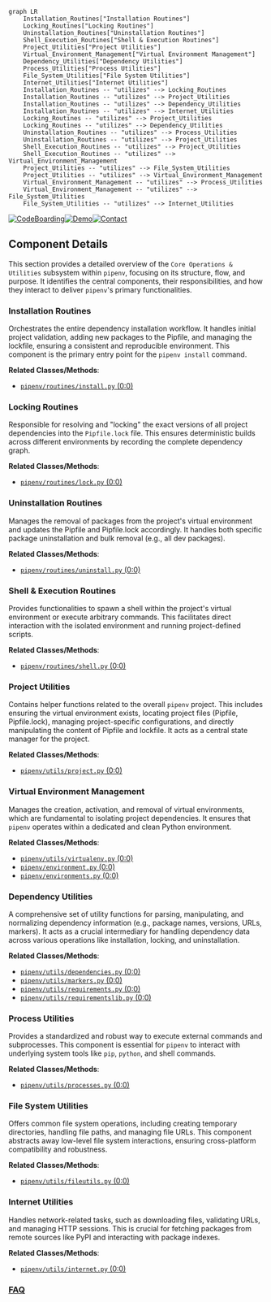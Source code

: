 ```mermaid
graph LR
    Installation_Routines["Installation Routines"]
    Locking_Routines["Locking Routines"]
    Uninstallation_Routines["Uninstallation Routines"]
    Shell_Execution_Routines["Shell & Execution Routines"]
    Project_Utilities["Project Utilities"]
    Virtual_Environment_Management["Virtual Environment Management"]
    Dependency_Utilities["Dependency Utilities"]
    Process_Utilities["Process Utilities"]
    File_System_Utilities["File System Utilities"]
    Internet_Utilities["Internet Utilities"]
    Installation_Routines -- "utilizes" --> Locking_Routines
    Installation_Routines -- "utilizes" --> Project_Utilities
    Installation_Routines -- "utilizes" --> Dependency_Utilities
    Installation_Routines -- "utilizes" --> Internet_Utilities
    Locking_Routines -- "utilizes" --> Project_Utilities
    Locking_Routines -- "utilizes" --> Dependency_Utilities
    Uninstallation_Routines -- "utilizes" --> Process_Utilities
    Uninstallation_Routines -- "utilizes" --> Project_Utilities
    Shell_Execution_Routines -- "utilizes" --> Project_Utilities
    Shell_Execution_Routines -- "utilizes" --> Virtual_Environment_Management
    Project_Utilities -- "utilizes" --> File_System_Utilities
    Project_Utilities -- "utilizes" --> Virtual_Environment_Management
    Virtual_Environment_Management -- "utilizes" --> Process_Utilities
    Virtual_Environment_Management -- "utilizes" --> File_System_Utilities
    File_System_Utilities -- "utilizes" --> Internet_Utilities
```
[![CodeBoarding](https://img.shields.io/badge/Generated%20by-CodeBoarding-9cf?style=flat-square)](https://github.com/CodeBoarding/GeneratedOnBoardings)[![Demo](https://img.shields.io/badge/Try%20our-Demo-blue?style=flat-square)](https://www.codeboarding.org/demo)[![Contact](https://img.shields.io/badge/Contact%20us%20-%20contact@codeboarding.org-lightgrey?style=flat-square)](mailto:contact@codeboarding.org)

## Component Details

This section provides a detailed overview of the `Core Operations & Utilities` subsystem within `pipenv`, focusing on its structure, flow, and purpose. It identifies the central components, their responsibilities, and how they interact to deliver `pipenv`'s primary functionalities.

### Installation Routines
Orchestrates the entire dependency installation workflow. It handles initial project validation, adding new packages to the Pipfile, and managing the lockfile, ensuring a consistent and reproducible environment. This component is the primary entry point for the `pipenv install` command.


**Related Classes/Methods**:

- <a href="https://github.com/pypa/pipenv/blob/master/pipenv/routines/install.py#L0-L0" target="_blank" rel="noopener noreferrer">`pipenv/routines/install.py` (0:0)</a>


### Locking Routines
Responsible for resolving and "locking" the exact versions of all project dependencies into the `Pipfile.lock` file. This ensures deterministic builds across different environments by recording the complete dependency graph.


**Related Classes/Methods**:

- <a href="https://github.com/pypa/pipenv/blob/master/pipenv/routines/lock.py#L0-L0" target="_blank" rel="noopener noreferrer">`pipenv/routines/lock.py` (0:0)</a>


### Uninstallation Routines
Manages the removal of packages from the project's virtual environment and updates the Pipfile and Pipfile.lock accordingly. It handles both specific package uninstallation and bulk removal (e.g., all dev packages).


**Related Classes/Methods**:

- <a href="https://github.com/pypa/pipenv/blob/master/pipenv/routines/uninstall.py#L0-L0" target="_blank" rel="noopener noreferrer">`pipenv/routines/uninstall.py` (0:0)</a>


### Shell & Execution Routines
Provides functionalities to spawn a shell within the project's virtual environment or execute arbitrary commands. This facilitates direct interaction with the isolated environment and running project-defined scripts.


**Related Classes/Methods**:

- <a href="https://github.com/pypa/pipenv/blob/master/pipenv/routines/shell.py#L0-L0" target="_blank" rel="noopener noreferrer">`pipenv/routines/shell.py` (0:0)</a>


### Project Utilities
Contains helper functions related to the overall `pipenv` project. This includes ensuring the virtual environment exists, locating project files (Pipfile, Pipfile.lock), managing project-specific configurations, and directly manipulating the content of Pipfile and lockfile. It acts as a central state manager for the project.


**Related Classes/Methods**:

- <a href="https://github.com/pypa/pipenv/blob/master/pipenv/utils/project.py#L0-L0" target="_blank" rel="noopener noreferrer">`pipenv/utils/project.py` (0:0)</a>


### Virtual Environment Management
Manages the creation, activation, and removal of virtual environments, which are fundamental to isolating project dependencies. It ensures that `pipenv` operates within a dedicated and clean Python environment.


**Related Classes/Methods**:

- <a href="https://github.com/pypa/pipenv/blob/master/pipenv/utils/virtualenv.py#L0-L0" target="_blank" rel="noopener noreferrer">`pipenv/utils/virtualenv.py` (0:0)</a>
- <a href="https://github.com/pypa/pipenv/blob/master/pipenv/environment.py#L0-L0" target="_blank" rel="noopener noreferrer">`pipenv/environment.py` (0:0)</a>
- <a href="https://github.com/pypa/pipenv/blob/master/pipenv/environments.py#L0-L0" target="_blank" rel="noopener noreferrer">`pipenv/environments.py` (0:0)</a>


### Dependency Utilities
A comprehensive set of utility functions for parsing, manipulating, and normalizing dependency information (e.g., package names, versions, URLs, markers). It acts as a crucial intermediary for handling dependency data across various operations like installation, locking, and uninstallation.


**Related Classes/Methods**:

- <a href="https://github.com/pypa/pipenv/blob/master/pipenv/utils/dependencies.py#L0-L0" target="_blank" rel="noopener noreferrer">`pipenv/utils/dependencies.py` (0:0)</a>
- <a href="https://github.com/pypa/pipenv/blob/master/pipenv/utils/markers.py#L0-L0" target="_blank" rel="noopener noreferrer">`pipenv/utils/markers.py` (0:0)</a>
- <a href="https://github.com/pypa/pipenv/blob/master/pipenv/utils/requirements.py#L0-L0" target="_blank" rel="noopener noreferrer">`pipenv/utils/requirements.py` (0:0)</a>
- <a href="https://github.com/pypa/pipenv/blob/master/pipenv/utils/requirementslib.py#L0-L0" target="_blank" rel="noopener noreferrer">`pipenv/utils/requirementslib.py` (0:0)</a>


### Process Utilities
Provides a standardized and robust way to execute external commands and subprocesses. This component is essential for `pipenv` to interact with underlying system tools like `pip`, `python`, and shell commands.


**Related Classes/Methods**:

- <a href="https://github.com/pypa/pipenv/blob/master/pipenv/utils/processes.py#L0-L0" target="_blank" rel="noopener noreferrer">`pipenv/utils/processes.py` (0:0)</a>


### File System Utilities
Offers common file system operations, including creating temporary directories, handling file paths, and managing file URLs. This component abstracts away low-level file system interactions, ensuring cross-platform compatibility and robustness.


**Related Classes/Methods**:

- <a href="https://github.com/pypa/pipenv/blob/master/pipenv/utils/fileutils.py#L0-L0" target="_blank" rel="noopener noreferrer">`pipenv/utils/fileutils.py` (0:0)</a>


### Internet Utilities
Handles network-related tasks, such as downloading files, validating URLs, and managing HTTP sessions. This is crucial for fetching packages from remote sources like PyPI and interacting with package indexes.


**Related Classes/Methods**:

- <a href="https://github.com/pypa/pipenv/blob/master/pipenv/utils/internet.py#L0-L0" target="_blank" rel="noopener noreferrer">`pipenv/utils/internet.py` (0:0)</a>




### [FAQ](https://github.com/CodeBoarding/GeneratedOnBoardings/tree/main?tab=readme-ov-file#faq)